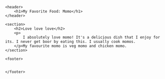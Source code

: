 <!DOCTYPE html>
<html lang="en">
<head>
    <title>hello World</title>
</head>
<body>

    <header>
        <h1>My Favorite Food: Momo</h1>
    </header>

    <section>
        <h2>Love love love</h2>
        <p>
            I absolutely love momo! It's a delicious dish that I enjoy for its. I never get boor by eating this. I usually cook momos.
        </p>My favourite momo is veg momo and chicken momo.
    </section>

    <footer>


    </footer>

</body>
</html>